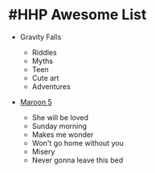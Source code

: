 # #HHP Awesome List

<!-- ![Gravity Falls](images/gf.jpg) -->

* Gravity Falls
    * Riddles
    * Myths
    * Teen
    * Cute art
    * Adventures

* [Maroon 5](https://open.spotify.com/playlist/7Ct8ZjDAA2uMQil6DbE3XW)
    * She will be loved
    * Sunday morning
    * Makes me wonder
    * Won't go home without you
    * Misery
    * Never gonna leave this bed
